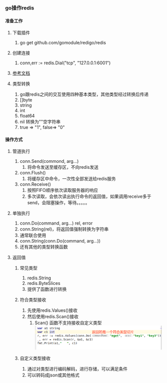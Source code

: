 ### go操作redis

#### 准备工作
1. 下载插件
	1.  go get github.com/gomodule/redigo/redis
2. 创建连接
	1. conn,err := redis.Dial("tcp", "127.0.0.1:6001")
3. [参考文档](https://godoc.org/github.com/garyburd/redigo/redis)

4. 类型转换
	1. go跟redis之间的交互使用四种基本类型，其他类型经过转换后传递
	2. []byte
	3. string
	4. int
	5. float64
	6. nil 转换为""空字符串
	7. true => "1", false=> "0"

#### 操作方式
1. 管道执行
	1. conn.Send(commond, arg...)
		1. 将命令发送至缓存区，不向redis发送
	2. conn.Flush()
		1. 将缓存区中命令，一次性全部发送给redis服务
	3. conn.Receive()
		1. 按照FIFO顺序依次读取服务器的响应
		2. 多次读取，会依次读出执行命令的返回值，如果调用receive多于send，会阻塞操作，等待。。。。。

2. 单独执行
	1. conn.Do(command, arg...) rel, error
	2. conn.String(rel)，将返回值强制转换为字符串
	3. 通常联合使用
	4. conn.String(conn.Do(command, arg...))
	5. 还有其他的类型转换函数

3. 返回值
	1. 常见类型
		1. redis.String
		2. redis.ByteSlices
		3. 提供了函数进行转换
	2. 符合类型接收
		1. 先使用redis.Values()接收
		2. 然后使用redis.Scan()接收
			1. Scan() 函数不支持接收自定义类型
![redis-接收复合类型.png](.\image\redis-接收复合类型.png)

	3. 自定义类型接收
		1. 通过对类型进行编码解码，进行存储，可以满足条件
		2. 可以转码成json或其他格式

